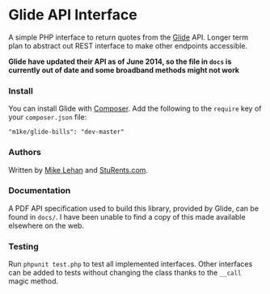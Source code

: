 # Glide API Interface

A simple PHP interface to return quotes from the [Glide](https://www.glide.uk.com/) API. Longer term plan to abstract out REST interface to make other endpoints accessible.

__Glide have updated their API as of June 2014, so the file in `docs` is currently out of date and some broadband methods might not work__

### Install

You can install Glide with [Composer](http://getcomposer.org). Add the following to the `require` key of your `composer.json` file:

    "m1ke/glide-bills": "dev-master"

### Authors

Written by [Mike Lehan](http://twitter.com/m1ke) and [StuRents.com](http://sturents.com).

### Documentation

A PDF API specification used to build this library, provided by Glide, can be found in `docs/`. I have been unable to find a copy of this made available elsewhere on the web.

### Testing

Run `phpunit test.php` to test all implemented interfaces. Other interfaces can be added to tests without changing the class thanks to the `__call` magic method.